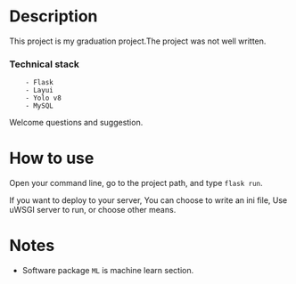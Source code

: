 # Description
This project is my graduation project.The project was not well written.

### Technical stack
```text
    - Flask
    - Layui
    - Yolo v8
    - MySQL
```
    

Welcome questions and suggestion.

# How to use
Open your command line, go to the project path, and type `flask run`.

If you want to deploy to your server, You can choose to write an ini file, 
Use uWSGI server to run, or choose other means.

# Notes
- Software package `ML` is machine learn section.
